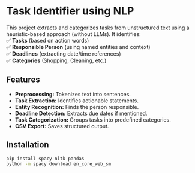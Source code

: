 # Task Identifier using NLP  

This project extracts and categorizes tasks from unstructured text using a heuristic-based approach (without LLMs). It identifies:  
✅ **Tasks** (based on action words)  
✅ **Responsible Person** (using named entities and context)  
✅ **Deadlines** (extracting date/time references)  
✅ **Categories** (Shopping, Cleaning, etc.)  

## Features  
- **Preprocessing:** Tokenizes text into sentences.  
- **Task Extraction:** Identifies actionable statements.  
- **Entity Recognition:** Finds the person responsible.  
- **Deadline Detection:** Extracts due dates if mentioned.  
- **Task Categorization:** Groups tasks into predefined categories.  
- **CSV Export:** Saves structured output.  

## Installation  
```bash
pip install spacy nltk pandas
python -m spacy download en_core_web_sm
